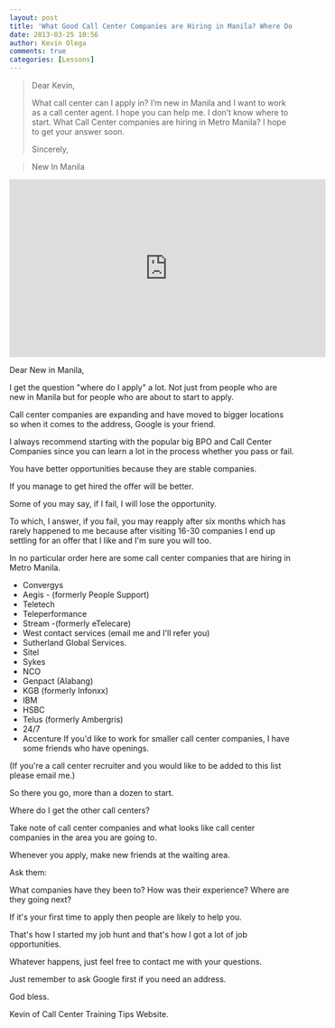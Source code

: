 ```yaml
---
layout: post
title: 'What Good Call Center Companies are Hiring in Manila? Where Do I Apply First?'
date: 2013-03-25 10:56
author: Kevin Olega
comments: true
categories: [Lessons]
---
```

> Dear Kevin,
> 
> What call center can I apply in? I’m new in Manila and I want to work as a call center agent. I hope you can help me. I don’t know where to start. What Call Center companies are hiring in Metro Manila? I hope to get your answer soon.
> 
> Sincerely,

> New In Manila

<iframe width="560" height="315" src="https://www.youtube.com/embed/HgqXruupDco" frameborder="0" allow="accelerometer; autoplay; encrypted-media; gyroscope; picture-in-picture" allowfullscreen></iframe>

Dear New in Manila,

I get the question "where do I apply" a lot. Not just from people who are new in Manila but for people who are about to start to apply.

Call center companies are expanding and have moved to bigger locations so when it comes to the address, Google is your friend.

I always recommend starting with the popular big BPO and Call Center Companies since you can learn a lot in the process whether you pass or fail.

You have better opportunities because they are stable companies. 

If you manage to get hired the offer will be better.

Some of you may say, if I fail, I will lose the opportunity. 

To which, I answer, if you fail, you may reapply after six months which has rarely happened to me because after visiting 16-30 companies I end up settling for an offer that I like and I'm sure you will too.

In no particular order here are some call center companies that are hiring in Metro Manila.

- Convergys
- Aegis - (formerly People Support)
- Teletech
- Teleperformance
- Stream -(formerly eTelecare)
- West contact services (email me and I'll refer you)
- Sutherland Global Services.
- Sitel
- Sykes
- NCO
- Genpact (Alabang)
- KGB (formerly Infonxx)
- IBM
- HSBC
- Telus (formerly Ambergris)
- 24/7
- Accenture
If you'd like to work for smaller call center companies, I have some friends who have openings. 

(If you're a call center recruiter and you would like to be added to this list please email me.)

So there you go, more than a dozen to start.

Where do I get the other call centers? 

Take note of call center companies and what looks like call center companies in the area you are going to. 

Whenever you apply, make new friends at the waiting area. 

Ask them:

What companies have they been to?
How was their experience?
Where are they going next?

If it's your first time to apply then people are likely to help you.

That's how I started my job hunt and that's how I got a lot of job opportunities.

Whatever happens, just feel free to contact me with your questions. 

Just remember to ask Google first if you need an address.

God bless.

Kevin of Call Center Training Tips Website.
